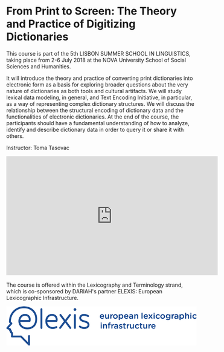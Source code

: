 # From Print to Screen: The Theory and Practice of Digitizing Dictionaries

This course is part of the 5th LISBON SUMMER SCHOOL IN LINGUISTICS, taking place from 2-6 July 2018 at the NOVA University School of Social Sciences and Humanities.

It will introduce the theory and practice of converting print dictionaries into electronic form as a basis for exploring broader questions about the very nature of dictionaries as both tools and cultural artifacts. We will study lexical data modeling, in general, and Text Encoding Initiative, in particular, as a way of representing complex dictionary structures. We will discuss the relationship between the structural encoding of dictionary data and the functionalities of electronic dictionaries. At the end of the course, the participants should have a fundamental understanding of how to analyze, identify and describe dictionary data in order to query it or share it with others.

Instructor: Toma Tasovac

<iframe width="560" height="315" src="https://www.youtube.com/embed/ynhe5tsTMNs" frameborder="0" allow="autoplay; encrypted-media" allowfullscreen></iframe>

The course is offered within the Lexicography and Terminology strand, which is co-sponsored by DARIAH's partner ELEXIS:  European Lexicographic Infrastructure.

![elexis_logo_color-1-2](/assets/elexis_logo_color-1-2.png)
